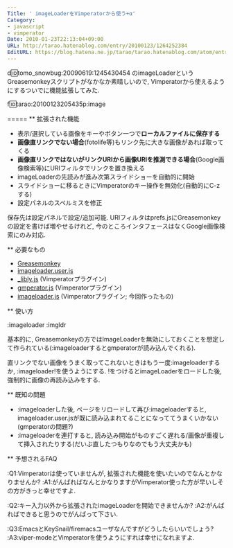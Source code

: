 ```yaml
---
Title: ' imageLoaderをVimperatorから使う+α'
Category:
- javascript
- vimperator
Date: 2010-01-23T22:13:04+09:00
URL: http://tarao.hatenablog.com/entry/20100123/1264252384
EditURL: https://blog.hatena.ne.jp/tarao/tarao.hatenablog.com/atom/entry/6653586347149236365
---
```


d:id:tomo_snowbug:20090619:1245430454 のimageLoaderというGreasemonkeyスクリプトがなかなか素晴しいので, Vimperatorから使えるようにするついでに機能拡張してみた.

f:id:tarao:20100123205435p:image

=====
** 拡張された機能

- 表示/選択している画像をキーやボタン一つで<b>ローカルファイルに保存する</b>
- <b>画像直リンクでない場合</b>(fotolife等)もリンク先に大きな画像があれば取ってくる
- <b>画像直リンクではないがリンクURIから画像URIを推測できる場合</b>(Google画像検索等)にURIフィルタでリンクを置き換える
- imageLoaderの先読みが進み次第スライドショーを自動的に開始
- スライドショーに移るときにVimperatorのキー操作を無効化(自動的にC-zする)
- 設定パネルのスペルミスを修正

保存先は設定パネルで設定/追加可能. URIフィルタはprefs.jsにGreasemonkeyの設定を書けば増やせるけれど, 今のところインタフェースはなくGoogle画像検索にのみ対応.

** 必要なもの

- <a href="https://addons.mozilla.org/ja/firefox/addon/748">Greasemonkey</a>
- <a href="http://userscripts.org/scripts/show/27369">imageloader.user.js</a>
- <a href="http://coderepos.org/share/browser/lang/javascript/vimperator-plugins/trunk/_libly.js">_libly.js</a> (Vimperatorプラグイン)
- <a href="http://coderepos.org/share/browser/lang/javascript/vimperator-plugins/trunk/gmperator.js">gmperator.js</a> (Vimperatorプラグイン)
- <a href="http://github.com/tarao/dotfiles/blob/master/.vimperator/plugin/imageloader.js">imageloader.js</a> (Vimperatorプラグイン; 今回作ったもの)

** 使い方

:imageloader
:imgldr

基本的に, Greasemonkeyの方ではImageLoaderを無効にしておくことを想定して作られている(:imageloaderするとgmperatorが読み込んでくれる).

直リンクでない画像をうまく取ってこれないときはもう一度:imageloaderするか, :imageloader!を使うようにする. !をつけるとimageLoaderをロードした後, 強制的に画像の再読み込みをする.

** 既知の問題

- :imageloaderした後, ページをリロードして再び:imageloaderすると, imageloader.user.jsが既に読み込まれてることになっててうまくいかない(gmperatorの問題?)
- :imageloaderを連打すると, 読み込み開始がものすごく遅れる/画像が重複して挿入されたりする(だいぶ直したつもりなのでもう大丈夫かも)

** 予想されるFAQ

:Q1:Vimperatorは使っていませんが, 拡張された機能を使いたいのでなんとかなりませんか?
:A1:がんばればなんとかなりますがVimperator使った方が早いしその方がきっと幸せですよ.

:Q2:キー入力以外から拡張されたimageLoaderを開始できませんか?
:A2:がんばればできると思うのでがんばって下さい.

:Q3:EmacsとKeySnail/firemacsユーザなんですがどうしたらいいでしょう?
:A3:viper-modeとVimperatorを使うようにすれば幸せになれますよ.
